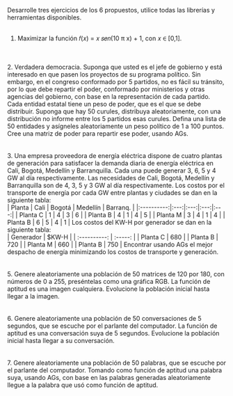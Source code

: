 Desarrolle tres ejercicios de los 6 propuestos, utilice todas las librerías y herramientas disponibles. 
<br>
<br>
1. Maximizar la función 𝑓(𝑥) = 𝑥 𝑠𝑒𝑛(10 π x) + 1, con 𝑥 ∈ [0,1].<br>
<br>
<br>
2. Verdadera democracia. Suponga que usted es el jefe de gobierno y está interesado en que pasen
los proyectos de su programa político. Sin embargo, en el congreso conformado por 5 partidos, no
es fácil su tránsito, por lo que debe repartir el poder, conformado por ministerios y otras agencias
del gobierno, con base en la representación de cada partido. Cada entidad estatal tiene un peso de
poder, que es el que se debe distribuir. Suponga que hay 50 curules, distribuya aleatoriamente, con
una distribución no informe entre los 5 partidos esas curules. Defina una lista de 50 entidades y
asígneles aleatoriamente un peso político de 1 a 100 puntos. Cree una matriz de poder para repartir
ese poder, usando AGs. <br>
<br>
<br>
3. Una empresa proveedora de energía eléctrica dispone de cuatro plantas de generación para
satisfacer la demanda diaria de energía eléctrica en Cali, Bogotá, Medellín y Barranquilla. Cada una
puede generar 3, 6, 5 y 4 GW al día respectivamente. Las necesidades de Cali, Bogotá, Medellín y
Barranquilla son de 4, 3, 5 y 3 GW al día respectivamente. Los costos por el transporte de energía
por cada GW entre plantas y ciudades se dan en la siguiente tabla: <br>
| Planta | Cali | Bogotá | Medellín | Barranq. |
|:----------:|:---:|:---:|:---:|:---:|
| Planta C | 1 | 4 | 3 | 6 |
| Planta B | 4 | 1 | 4 | 5 |
| Planta M | 3 | 4 | 1 | 4 |
| Planta B | 6 | 5 | 4 | 1 |
Los costos del KW-H por generador se dan en la siguiente tabla: <br>
| Generador | $KW-H |
| :----------: | :-----: |
| Planta C | 680 |
| Planta B | 720 |
| Planta M | 660 |
| Planta B | 750 |
Encontrar usando AGs el mejor despacho de energía minimizando los costos de transporte y
generación. <br>
<br>
<br>
5. Genere aleatoriamente una población de 50 matrices de 120 por 180, con números de 0 a 255,
preséntelas como una gráfica RGB. La función de aptitud es una imagen cualquiera. Evolucione la
población inicial hasta llegar a la imagen. <br>
<br>
<br>
6. Genere aleatoriamente una población de 50 conversaciones de 5 segundos, que se escuche por
el parlante del computador. La función de aptitud es una conversación suya de 5 segundos.
Evolucione la población inicial hasta llegar a su conversación. <br>
<br>
<br>
7. Genere aleatoriamente una población de 50 palabras, que se escuche por el parlante del
computador. Tomando como función de aptitud una palabra suya, usando AGs, con base en las
palabras generadas aleatoriamente llegue a la palabra que usó como función de aptitud. <br>
